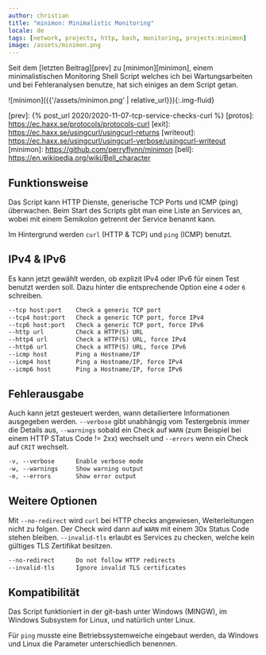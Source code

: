 ```yaml
---
author: christian
title: "minimon: Minimalistic Monitoring"
locale: de
tags: [network, projects, http, bash, monitoring, projects:minimon]
image: /assets/minimon.png
---
```


Seit dem [letzten Beitrag][prev] zu [minimon][minimon], einem minimalistischen Monitoring
Shell Script welches ich bei Wartungsarbeiten und bei Fehleranalysen benutze, hat sich
einiges an dem Script getan.

![minimon]({{'/assets/minimon.png' | relative_url}}){:.img-fluid}

[prev]: {% post_url 2020/2020-11-07-tcp-service-checks-curl %}
[protos]: https://ec.haxx.se/protocols/protocols-curl
[exit]: https://ec.haxx.se/usingcurl/usingcurl-returns
[writeout]: https://ec.haxx.se/usingcurl/usingcurl-verbose/usingcurl-writeout
[minimon]: https://github.com/perryflynn/minimon
[bell]: https://en.wikipedia.org/wiki/Bell_character

## Funktionsweise

Das Script kann HTTP Dienste, generische TCP Ports und ICMP (ping) überwachen.
Beim Start des Scripts gibt man eine Liste an Services an, wobei mit einem
Semikolon getrennt der Service benannt kann.

Im Hintergrund werden `curl` (HTTP & TCP) und `ping` (ICMP) benutzt.

## IPv4 & IPv6

Es kann jetzt gewählt werden, ob explizit IPv4 oder IPv6 für einen
Test benutzt werden soll. Dazu hinter die entsprechende Option
eine `4` oder `6` schreiben.

```txt
--tcp host:port    Check a generic TCP port
--tcp4 host:port   Check a generic TCP port, force IPv4
--tcp6 host:port   Check a generic TCP port, force IPv6
--http url         Check a HTTP(S) URL
--http4 url        Check a HTTP(S) URL, force IPv4
--http6 url        Check a HTTP(S) URL, force IPv6
--icmp host        Ping a Hostname/IP
--icmp4 host       Ping a Hostname/IP, force IPv4
--icmp6 host       Ping a Hostname/IP, force IPv6
```

## Fehlerausgabe

Auch kann jetzt gesteuert werden, wann detailiertere Informationen
ausgegeben werden. `--verbose` gibt unabhängig vom Testergebnis immer
die Details aus, `--warnings` sobald ein Check auf `WARN` (zum Beispiel
bei einem HTTP STatus Code != 2xx) wechselt und `--errors` wenn ein Check
auf `CRIT` wechselt.

```txt
-v, --verbose      Enable verbose mode
-w, --warnings     Show warning output
-e, --errors       Show error output
```

## Weitere Optionen

Mit `--no-redirect` wird `curl` bei HTTP checks angewiesen, Weiterleitungen nicht
zu folgen. Der Check wird dann auf `WARN` mit einem 30x Status Code stehen bleiben.
`--invalid-tls` erlaubt es Services zu checken, welche kein gültiges TLS Zertifikat
besitzen.

```txt
--no-redirect      Do not follow HTTP redirects
--invalid-tls      Ignore invalid TLS certificates
```

## Kompatibilität

Das Script funktioniert in der git-bash unter Windows (MINGW), im Windows Subsystem
for Linux, und natürlich unter Linux.

Für `ping` musste eine Betriebssystem&shy;weiche
eingebaut werden, da Windows und Linux die Parameter unterschiedlich benennen.
